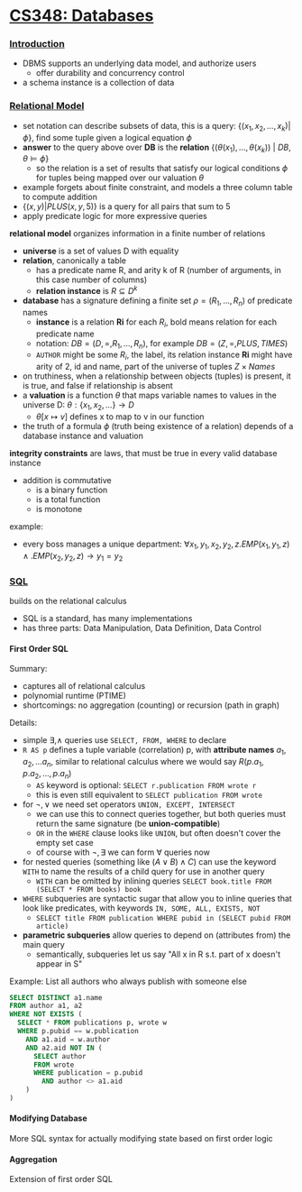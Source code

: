 # [CS348: Databases](https://cs.uwaterloo.ca/~gweddell/cs348/)
### [Introduction](https://cs.uwaterloo.ca/~gweddell/cs348/lect-INTRODUCTION.pdf)
- DBMS supports an underlying data model, and authorize users
  - offer durability and concurrency control
- a schema instance is a collection of data


### [Relational Model](http://db.uwaterloo.ca/~gweddell/cs348/lect-RELATIONAL.pdf)
- set notation can describe subsets of data, this is a query: $\{ (x_1, x_2, \dots, x_k) | \phi \}$, find some tuple given a logical equation $\phi$
- **answer** to the query above over **DB** is the **relation** $\{ (\theta(x_1), \dots, \theta(x_k)) \ | \ DB, \theta \models\phi \}$
  - so the relation is a set of results that satisfy our logical conditions $\phi$ for tuples being mapped over our valuation $\theta$
- example forgets about finite constraint, and models a three column table to compute addition
- $\{(x,y) | PLUS(x,y,5)\}$ is a query for all pairs that sum to 5
- apply predicate logic	for more expressive queries


**relational model** organizes information in a finite number of relations
- **universe** is a set of values D with equality
- **relation**, canonically a table 
  - has a predicate name R, and arity k of R (number of arguments, in this case number of columns)
  - **relation instance** is $R \subseteq D^k$
- **database** has a signature defining a finite set $\rho = (R_1, \dots, R_n)$ of predicate names
  - **instance** is a relation **Ri** for each $R_i$, bold means relation for each predicate name
  - notation: $DB = (D, =, R_1, \dots, R_n)$, for example $DB = (Z, =, PLUS, TIMES)$
  - `AUTHOR` might be some $R_i$, the label, its relation instance **Ri** might have arity of 2, id and name, part of the universe of tuples $Z \times Names$
- on truthiness, when a relationship between objects (tuples) is present, it is true, and false if relationship is absent
- a **valuation** is a function $\theta$ that maps variable names to values in the universe D: $\theta : \{x_1, x_2, \dots\} \rightarrow D$
  - $\theta[x \mapsto v]$ defines x to map to v in our function
- the truth of a formula $\phi$ (truth being existence of a relation) depends of a database instance and valuation

**integrity constraints** are laws, that must be true in every valid database instance
- addition is commutative
  - is a binary function
  - is a total function
  - is monotone

example:
- every boss manages a unique department: $\forall x_1,y_1, x_2, y_2 ,z.EMP(x_1,y_1,z) \land .EMP(x_2,y_2,z) \rightarrow y_1 = y_2$

### [SQL](https://cs.uwaterloo.ca/~gweddell/cs348/lect-SQL-handout.pdf)
builds on the relational calculus
- SQL is a standard, has many implementations
- has three parts: Data Manipulation, Data Definition, Data Control

#### First Order SQL
Summary:
- captures all of relational calculus
- polynomial runtime (PTIME)
- shortcomings: no aggregation (counting) or recursion (path in graph)

Details:
- simple $\exists, \land$ queries use `SELECT, FROM, WHERE` to declare
- `R AS p` defines a tuple variable (correlation) p, with **attribute names** $a_1, a_2, \dots a_n$, similar to relational calculus where we would say $R(p.a_1, p.a_2, \dots, p.a_n)$
  - `AS` keyword is optional: `SELECT r.publication FROM wrote r`
  - this is even still equivalent to `SELECT publication FROM wrote`
- for $\lnot, \lor$ we need set operators `UNION, EXCEPT, INTERSECT`
  - we can use this to connect queries together, but both queries must return the same signature (be **union-compatible**)
  - `OR` in the `WHERE` clause looks like `UNION`, but often doesn't cover the empty set case
  - of course with $\lnot, \exists$ we can form $\forall$ queries now
- for nested queries (something like $(A \lor B) \land C$) can use the keyword `WITH` to name the results of a child query for use in another query
  - `WITH` can be omitted by inlining queries `SELECT book.title FROM (SELECT * FROM books) book`
- `WHERE` subqueries are syntactic sugar that allow you to inline queries that look like predicates, with keywords `IN, SOME, ALL, EXISTS, NOT`
  - `SELECT title FROM publication WHERE pubid in (SELECT pubid FROM article)`
- **parametric subqueries** allow queries to depend on (attributes from) the main query 
  - semantically, subqueries let us say "All x in R s.t. part of x doesn't appear in S"

Example: List all authors who always publish with someone else
```SQL
SELECT DISTINCT a1.name 
FROM author a1, a2 
WHERE NOT EXISTS (
  SELECT * FROM publications p, wrote w 
  WHERE p.pubid == w.publication
    AND a1.aid = w.author
    AND a2.aid NOT IN (
      SELECT author
      FROM wrote
      WHERE publication = p.pubid
        AND author <> a1.aid
    )
)
```

#### Modifying Database
More SQL syntax for actually modifying state based on first order logic

#### Aggregation
Extension of first order SQL
